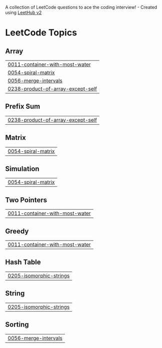 A collection of LeetCode questions to ace the coding interview! - Created using [LeetHub v2](https://github.com/arunbhardwaj/LeetHub-2.0)
<!---LeetCode Topics Start-->
# LeetCode Topics
## Array
|  |
| ------- |
| [0011-container-with-most-water](https://github.com/dhvanichheda/LeetCode/tree/master/0011-container-with-most-water) |
| [0054-spiral-matrix](https://github.com/dhvanichheda/LeetCode/tree/master/0054-spiral-matrix) |
| [0056-merge-intervals](https://github.com/dhvanichheda/LeetCode/tree/master/0056-merge-intervals) |
| [0238-product-of-array-except-self](https://github.com/dhvanichheda/LeetCode/tree/master/0238-product-of-array-except-self) |
## Prefix Sum
|  |
| ------- |
| [0238-product-of-array-except-self](https://github.com/dhvanichheda/LeetCode/tree/master/0238-product-of-array-except-self) |
## Matrix
|  |
| ------- |
| [0054-spiral-matrix](https://github.com/dhvanichheda/LeetCode/tree/master/0054-spiral-matrix) |
## Simulation
|  |
| ------- |
| [0054-spiral-matrix](https://github.com/dhvanichheda/LeetCode/tree/master/0054-spiral-matrix) |
## Two Pointers
|  |
| ------- |
| [0011-container-with-most-water](https://github.com/dhvanichheda/LeetCode/tree/master/0011-container-with-most-water) |
## Greedy
|  |
| ------- |
| [0011-container-with-most-water](https://github.com/dhvanichheda/LeetCode/tree/master/0011-container-with-most-water) |
## Hash Table
|  |
| ------- |
| [0205-isomorphic-strings](https://github.com/dhvanichheda/LeetCode/tree/master/0205-isomorphic-strings) |
## String
|  |
| ------- |
| [0205-isomorphic-strings](https://github.com/dhvanichheda/LeetCode/tree/master/0205-isomorphic-strings) |
## Sorting
|  |
| ------- |
| [0056-merge-intervals](https://github.com/dhvanichheda/LeetCode/tree/master/0056-merge-intervals) |
<!---LeetCode Topics End-->